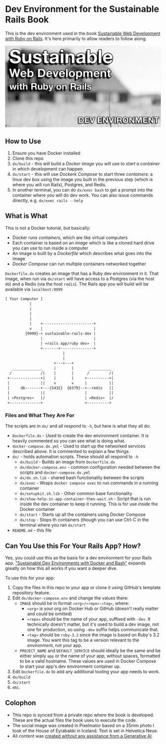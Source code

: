 # Dev Environment for the Sustainable Rails Book

This is the dev environment used in the book [Sustainable Web Development with Ruby on Rails](https://sustainable-rails.com).
It's here primarily to allow readers to follow along.

![The phrases "Sustainable Web Development with Ruby on Rails" and "DEV ENVIRONMENT" on top of a blurry image of the House of Eyrabakki in Iceland](./SocialImage.jpg)



## How to Use

1. Ensure you have Docker installed
1. Clone this repo
1. `dx/build` - this will build a *Docker image* you will use to *start a container* in which development can happen
1. `dx/start` - this will use *Dockerk Compose* to start three *containers*: a linux dev box using the image you built in the previous step (which is where you will run Rails), Postgres, and Redis.
1. In another terminal, you can do `dx/exec bash` to get a prompt into the container where you will do dev work.  You can also issue commands directly, e.g. `dx/exec rails --help`

## What is What

This is not a Docker tutorial, but basically:

* Docker runs *containers*, which are like virtual computers
* Each container is based on an *image* which is like a cloned hard drive you can use to run inside a computer
* An image is built by a *Dockerfile* which describes what goes into the image
* *Docker Compose* can run multiple containers networked together

`Dockerfile.dx` creates an image that has a Ruby dev environment in it.  That image, when run via `dx/start` will have access to
a Postgres (via the host `db`) and a Redis (via the host `redis`).  The Rails app you will build will be available via
`localhost:9999`

```
[ Your Computer ]
           |
           |
           |
           |
           |    +-----------------------+
           v    |                       |
         {9999}-+ sustainable-rails-dev |
                |                       |
                | «rails app/ruby dev»  |
                +-------+---------------+
                          |
                          |
                      +---+---+
   ______________     |       |       __________
  /             /|    |       |      /         /|
 +--------------+|    |       |     +----------+|
 |              ||    v       v     |          ||
 |     db-------+---{5432}  {6379}--+--redis   ||
 |              ||                  |          ||
 | «Postgres»   |/                  | «Redis»  |/
 +--------------+                   +----------+ 
```

### Files and What They Are For
The scripts are in `dx/` and all respond to `-h`, but here is what they all do:

* `Dockerfile.dx` - Used to create the dev environment container. It is heavily commented so you can see what is doing what.
* `docker-compose.dx.yml` - Used to start up the networked services described above. It is commented to explain a few things.
* `dx/` - holds automation scripts. These should all respond to `-h`
  - `dx/build` - Builds an image from `Dockerfile.dx`
  - `dx/docker-compose.env` - common configuration needed between the scripts and `docker-compose.dx.yml`
  - `dx/dx.sh.lib` - shared bash functionality between the scripts
  - `dx/exec` - Wraps `docker compose exec` to run commands in a running container
  - `dx/setupkit.sh.lib` - Other common base functionality
  - `dx/show-help-in-app-container-then-wait.sh` - Script that is run inside the dev container to keep it running. This is for use *inside* the Docker container
  - `dx/start` - Starts up all the containers using Docker Compose
  - `dx/stop` - Stops th containers (though you can use Ctrl-C in the terminal where you ran `dx/start`
* `README.md` - this file

## Can You Use this For Your Rails App? How?

Yes, you could use this as the basis for a dev environment for your Rails app.  ["Sustainable Dev Environments with Docker and Bash"](https://devbox.computer) expands greatly on how this all works if you want a deeper dive.

To use this for your app:

1. Copy the files in this repo to your app or clone it using GitHub's template repository feature.
1. Edit `dx/docker-compose.env` and change the values there:
   - `IMAGE` should be in format `«org»/«repo»:«tag»`, where:
      * `«org»` is your org on Docker Hub or GitHub (doesn't really matter and could be omitted)
      * `«repo»` should be the name of your app, suffixed with `-dev`. It technically doesn't matter, but it's used to build a dev image, not one for production, so using `-dev` suffix helps communicate that.
      * `«tag»` should be `ruby-3.2` since the image is based on Ruby's 3.2 image.  You want this tag to be a version relevant to
      the *environment*, not your app.
   - `PROJECT_NAME` and `DEFAULT_SERVICE` should ideally be the same and be either simply `app` or the name of your app, without
   spaces, formatted to be a valid hostname.  These values are used in Docker Compose to start your app's dev environment
   container up.
1. Edit `Dockerfile.dx` to add any additional tooling your app needs to work.
1. `dx/build`
1. `dx/start`
1. etc.

## Colophon

* This repo is synced from a private repo where the book is developed.  These are the actual files the book uses to execute the code.
* The social image was created in Pixelmator based on a 35mm photo I took of the House of Eyrabakki in Iceland. Text is set in Helvetica Neue.
* All content was [created without any assistance from a Generative AI](https://declare-ai.org/1.0.0/none.html).

